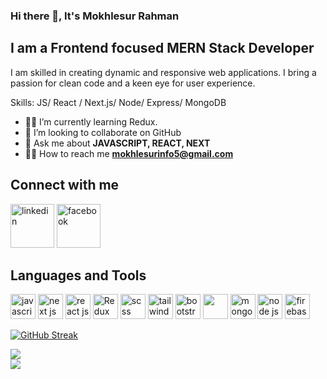 ### Hi there 👋, It's Mokhlesur Rahman
## I am a Frontend focused MERN Stack Developer
I am skilled in creating dynamic and responsive web applications. I bring a passion for clean code and a keen eye for user experience.

Skills:  JS/ React / Next.js/ Node/ Express/ MongoDB

- 👨‍🏫 I’m currently learning Redux. 
- 👯 I’m looking to collaborate on GitHub 
- 💬 Ask me about **JAVASCRIPT, REACT, NEXT**
- 🕵️‍♂️ How to reach me **mokhlesurinfo5@gmail.com**

## Connect with me
[<img src='https://raw.githubusercontent.com/mir-hussain/mir-hussain/main/images/icons/Linkedin.png' alt='linkedin' height='70'>](https://www.linkedin.com/in/mokhlesur-rahaman-082b98251/) 
[<img src='https://raw.githubusercontent.com/mir-hussain/mir-hussain/main/images/icons/Facebook.png' alt='facebook' height='70'>](https://www.facebook.com/pm.mokhles)


## Languages and Tools
[<img src='https://raw.githubusercontent.com/mir-hussain/mir-hussain/main/images/icons/JavaScript.png' alt='javascript' height='40'>](https://developer.mozilla.org/en-US/docs/Web/JavaScript)
[<img src='https://cdn.icon-icons.com/icons2/2148/PNG/512/nextjs_icon_132160.png' alt='next js' height='40'>](https://nextjs.org/) 
[<img src='https://github.com/mir-hussain/mir-hussain/raw/main/images/icons/react.png' alt='react js' height='40'>](https://react.dev/)
[<img src='https://raw.githubusercontent.com/mir-hussain/mir-hussain/main/images/icons/redux.png' alt='Redux' height='40'>](https://redux.js.org/)
[<img src='https://raw.githubusercontent.com/mir-hussain/mir-hussain/main/images/icons/sass.png' alt='scss' height='40'>](https://sass-lang.com/)
[<img src='https://raw.githubusercontent.com/mir-hussain/mir-hussain/main/images/icons/tailwind.png' alt='tailwindcss' height='40'>](https://tailwindcss.com/)
[<img src='https://raw.githubusercontent.com/mir-hussain/mir-hussain/main/images/icons/Bootsrap.png' alt='bootstrap' height='40'>](https://getbootstrap.com/docs/5.3/getting-started/introduction/)
[<img src='https://raw.githubusercontent.com/mir-hussain/mir-hussain/main/images/icons/express.png' height='40'>](https://expressjs.com/)
[<img src='https://raw.githubusercontent.com/mir-hussain/mir-hussain/main/images/icons/mongo.png' alt='mongodb' height='40'>](https://www.mongodb.com/atlas/database)
[<img src='https://raw.githubusercontent.com/mir-hussain/mir-hussain/main/images/icons/node.png' alt='node js' height='40'>](https://nodejs.org/en)
[<img src='https://raw.githubusercontent.com/mir-hussain/mir-hussain/main/images/icons/firebase.png' alt='firebase' height='40'>](https://firebase.google.com/)

[![GitHub Streak](https://github-readme-streak-stats.herokuapp.com?user=pm-rahman)](https://git.io/streak-stats)


<div style="display: flex; align-items: top;">
  <div>
    <div valign="top"><img src="https://github-readme-stats.vercel.app/api/top-langs/?username=pm-rahman&layout=compact&show_icons=true&title_color=34abeb&icon_color=34abeb&text_color=151515&bg_color=ffffff"/></div>
    <div valign="top"><img src="https://github-readme-stats.vercel.app/api?username=pm-rahman&show_icons=true&title_color=34abeb&icon_color=34abeb&text_color=151515&bg_color=ffffff"/></div>
  </div>
</div>


</div>
